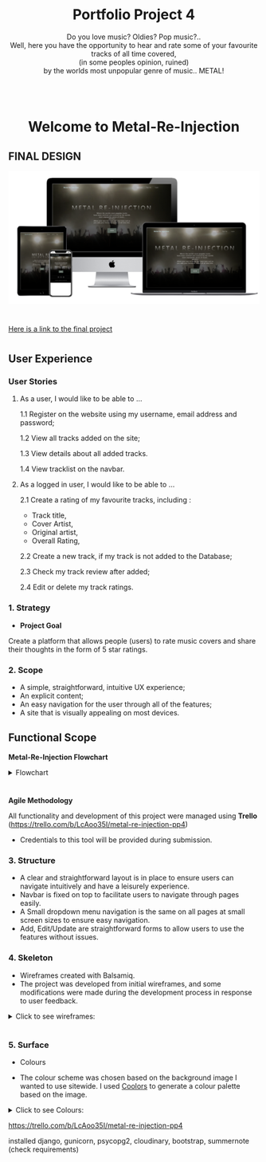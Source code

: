 <h1 align=center>Portfolio Project 4</h1>

<p align=center>Do you love music? Oldies? Pop music?..<br/>
Well, here you have the opportunity to hear and rate some of your favourite tracks of all time covered,<br>
(in some peoples opinion, ruined) <br>
by the worlds most unpopular genre of music.. METAL!</p>
<br>
<br>
<h1 align=center>Welcome to Metal-Re-Injection</h1>



## FINAL DESIGN

<img src="static/assets/img/readme_img/Amiresponsive.png">

#
[Here is a link to the final project](https://metal-re-injection.herokuapp.com/)
#

## User Experience

### User Stories

1. As a user, I would like to be able to …

    1.1 Register on the website using my username, email address and password;
    
    1.2 View all tracks added on the site;
    
    1.3 View details about all added tracks.
    
    1.4 View tracklist on the navbar.  

2. As a logged in user, I would like to be able to …

    2.1 Create a rating of my favourite tracks, including :
    + Track title,
    + Cover Artist,
    + Original artist,
    + Overall Rating,

    2.2 Create a new track, if my track is not added to the Database;

    2.3 Check my track review after added;

    2.4 Edit or delete my track ratings.

### 1. Strategy

  + **Project Goal**

   Create a platform that allows people (users) to rate music covers and share their thoughts in the form of 5 star ratings.

### 2. Scope

 * A simple, straightforward, intuitive UX experience;
 * An explicit content;
 * An easy navigation for the user through all of the features;
 * A site that is visually appealing on most devices.

## Functional Scope 

**Metal-Re-Injection Flowchart**

<details>
<summary>Flowchart</summary>
<br>

![MRI Flowchart](static/assets/img/readme_img/Metal-Re-Injection.png)
</details>

#

**Agile Methodology**

All functionality and development of this project were managed using **Trello** (https://trello.com/b/LcAoo35I/metal-re-injection-pp4)

* Credentials to this tool will be provided during submission.

<!-- ADD SPRINTS HERE -->
### 3. Structure

* A clear and straightforward layout is in place to ensure users can navigate intuitively and have a leisurely experience.
* Navbar is fixed on top to facilitate users to navigate through pages easily.
* A Small dropdown menu navigation is the same on all pages at small screen sizes to ensure easy navigation.
* Add, Edit/Update are straightforward forms to allow users to use the features without issues.


### 4. Skeleton

* Wireframes created with Balsamiq. <br>
* The project was developed from initial wireframes, and some modifications were made during the development process in response to user feedback.


<details>
<summary>Click to see wireframes:</summary>
<br>

[HomePage](wireframes/homepage.png) <br>
[Add track Page](wireframes/addtrackpage.png) <br>
[Rating Page](wireframes/ratetrack.png) <br>
[Register Page](wireframes/registration-page.png) <br>
[Login Page](wireframes/login-page.png) <br>
[HomePage mobile](wireframes/home-mobile.png) <br>
[Add track Page mobile](wireframes/addtrack-mobile.png) <br>
[Rating Page mobile](wireframes/ratetrack-mobile.png) <br>
[Register Page mobile](wireframes/registration-mobile.png) <br>
[Login Page mobile](wireframes/loginpage-mobile.png) <br>

</details>

#

### 5. Surface

* Colours

- The colour scheme was chosen based on the background image I wanted to use sitewide.
I used [Coolors](https://coolors.co/) to generate a colour palette based on the image.
<details>
<summary>Click to see Colours:</summary>
<br>

![Main colours](static/assets/img/readme_img/colorpalette.png)<br>
![Secondary colours](static/assets/img/readme_img/Colorpalette2.png)

</details>


https://trello.com/b/LcAoo35I/metal-re-injection-pp4

installed django, gunicorn, psycopg2, cloudinary, bootstrap, summernote (check requirements)